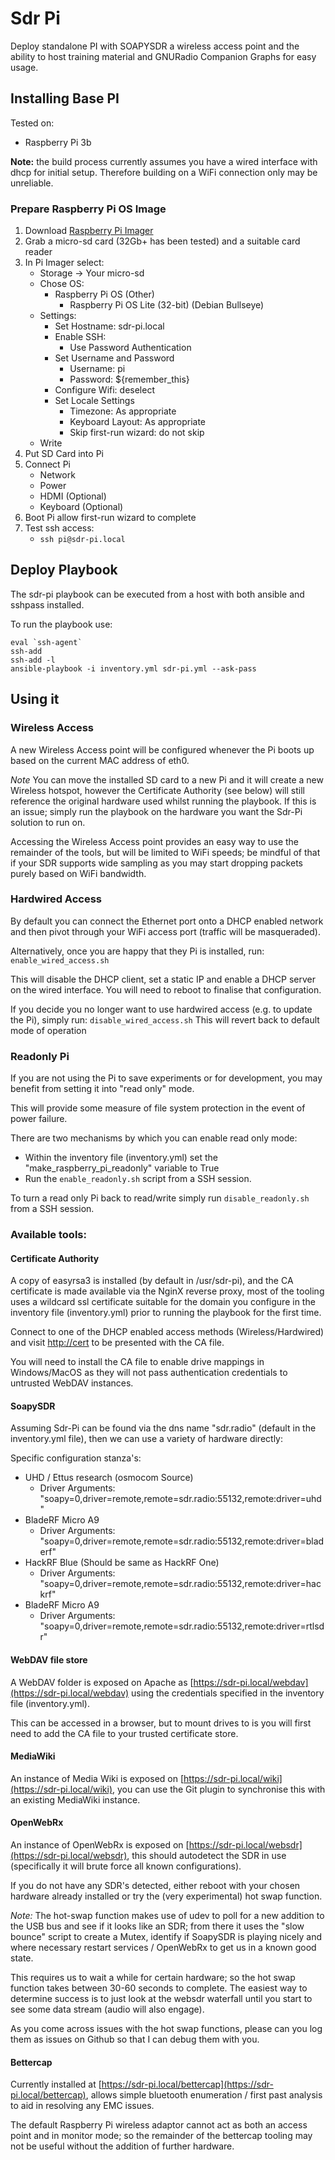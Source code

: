 # Sdr Pi

Deploy standalone PI with SOAPYSDR a wireless access point and the ability to host training material and GNURadio Companion Graphs for easy usage. 

## Installing Base PI

Tested on:
-  Raspberry Pi 3b

**Note:** the build process currently assumes you have a wired interface with dhcp for initial setup. Therefore building on a WiFi connection only may be unreliable.

### Prepare Raspberry Pi OS Image

1. Download [Raspberry Pi Imager](https://www.raspberrypi.com/software/)
2. Grab a micro-sd card (32Gb+ has been tested) and a suitable card reader
3. In Pi Imager select:
    - Storage -> Your micro-sd
    - Chose OS:
        - Raspberry Pi OS (Other)
            - Raspberry Pi OS Lite (32-bit) (Debian Bullseye)
    - Settings:
        - Set Hostname: sdr-pi.local
        - Enable SSH:
            - Use Password Authentication
        - Set Username and Password
            - Username: pi
            - Password: ${remember_this}
        - Configure Wifi: deselect
        - Set Locale Settings
            - Timezone: As appropriate
            - Keyboard Layout: As appropriate
            - Skip first-run wizard: do not skip
    - Write
4. Put SD Card into Pi
5. Connect Pi
    - Network
    - Power
    - HDMI (Optional)
    - Keyboard (Optional)
6. Boot Pi allow first-run wizard to complete
7. Test ssh access:
    - ```ssh pi@sdr-pi.local```

## Deploy Playbook

The sdr-pi playbook can be executed from a host with both ansible and sshpass installed.

To run the playbook use: 

```Shell
eval `ssh-agent`
ssh-add 
ssh-add -l
ansible-playbook -i inventory.yml sdr-pi.yml --ask-pass
```

## Using it

### Wireless Access

A new Wireless Access point will be configured whenever the Pi boots up based on the current MAC address of eth0. 

*Note* You can move the installed SD card to a new Pi and it will create a new Wireless hotspot, however the Certificate Authority (see below) will still reference the original hardware used whilst running the playbook. If this is an issue; simply run the playbook on the hardware you want the Sdr-Pi solution to run on.

Accessing the Wireless Access point provides an easy way to use the remainder of the tools, but will be limited to WiFi speeds; be mindful of that if your SDR supports wide sampling as you may start dropping packets purely based on WiFi bandwidth. 


### Hardwired Access

By default you can connect the Ethernet port onto a DHCP enabled network and then pivot through your WiFi access port (traffic will be masqueraded). 

Alternatively, once you are happy that they Pi is installed, run: 
```enable_wired_access.sh``` 

This will disable the DHCP client, set a static IP and enable a DHCP server on the wired interface. You will need to reboot to finalise that configuration.

If you decide you no longer want to use hardwired access (e.g. to update the Pi), simply run:
```disable_wired_access.sh```
This will revert back to default mode of operation

### Readonly Pi
If you are not using the Pi to save experiments or for development, you may benefit from setting it into "read only" mode.

This will provide some measure of file system protection in the event of power failure. 

There are two mechanisms by which you can enable read only mode:
- Within the inventory file (inventory.yml) set the "make_raspberry_pi_readonly" variable to True
- Run the ```enable_readonly.sh``` script from a SSH session.

To turn a read only Pi back to read/write simply run ```disable_readonly.sh``` from a SSH session.

### Available tools:

#### Certificate Authority

A copy of easyrsa3 is installed (by default in /usr/sdr-pi), and the CA certificate is made available via the NginX reverse proxy, most of the tooling uses a wildcard ssl certificate suitable for the domain you configure in the inventory file (inventory.yml) prior to running the playbook for the first time. 

Connect to one of the DHCP enabled access methods (Wireless/Hardwired) and visit [http://cert](http://cert) to be presented with the CA file.

You will need to install the CA file to enable drive mappings in Windows/MacOS as they will not pass authentication credentials to untrusted WebDAV instances.

#### SoapySDR

Assuming Sdr-Pi can be found via the dns name "sdr.radio" (default in the inventory.yml file), then we can use a variety of hardware directly:

Specific configuration stanza's:

- UHD / Ettus research (osmocom Source)
    - Driver Arguments: "soapy=0,driver=remote,remote=sdr.radio:55132,remote:driver=uhd"
- BladeRF Micro A9
    - Driver Arguments: "soapy=0,driver=remote,remote=sdr.radio:55132,remote:driver=bladerf"
- HackRF Blue (Should be same as HackRF One)
    - Driver Arguments: "soapy=0,driver=remote,remote=sdr.radio:55132,remote:driver=hackrf"
- BladeRF Micro A9
    - Driver Arguments: "soapy=0,driver=remote,remote=sdr.radio:55132,remote:driver=rtlsdr"

#### WebDAV file store

A WebDAV folder is exposed on Apache as [https://sdr-pi.local/webdav](https://sdr-pi.local/webdav) using the credentials specified in the inventory file (inventory.yml).

This can be accessed in a browser, but to mount drives to is you will first need to add the CA file to your trusted certificate store. 

#### MediaWiki 

An instance of Media Wiki is exposed on [https://sdr-pi.local/wiki](https://sdr-pi.local/wiki), you can use the Git plugin to synchronise this with an existing MediaWiki instance. 

#### OpenWebRx

An instance of OpenWebRx is exposed on [https://sdr-pi.local/websdr](https://sdr-pi.local/websdr), this should autodetect the SDR in use (specifically it will brute force all known configurations).

If you do not have any SDR's detected, either reboot with your chosen hardware already installed or try the (very experimental) hot swap function.

*Note:* The hot-swap function makes use of udev to poll for a new addition to the USB bus and see if it looks like an SDR; from there it uses the "slow bounce" script to create a Mutex, identify if SoapySDR is playing nicely and where necessary restart services / OpenWebRx to get us in a known good state. 

This requires us to wait a while for certain hardware; so the hot swap function takes between 30-60 seconds to complete.
The easiest way to determine success is to just look at the websdr waterfall until you start to see some data stream (audio will also engage).

As you come across issues with the hot swap functions, please can you log them as issues on Github so that I can debug them with you.

#### Bettercap

Currently installed at [https://sdr-pi.local/bettercap](https://sdr-pi.local/bettercap), allows simple bluetooth enumeration / first past analysis to aid in resolving any EMC issues.

The default Raspberry Pi wireless adaptor cannot act as both an access point and in monitor mode; so the remainder of the bettercap tooling may not be useful without the addition of further hardware. 